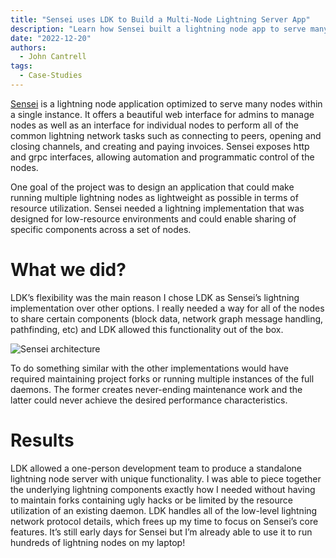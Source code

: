 ```yaml
---
title: "Sensei uses LDK to Build a Multi-Node Lightning Server App"
description: "Learn how Sensei built a lightning node app to serve many nodes"
date: "2022-12-20"
authors:
  - John Cantrell
tags:
  - Case-Studies
---
```


[Sensei](https://l2.technology/sensei) is a lightning node application optimized to serve many nodes within a single instance. It offers a beautiful web interface for admins to manage nodes as well as an interface for individual nodes to perform all of the common lightning network tasks such as connecting to peers, opening and closing channels, and creating and paying invoices. Sensei exposes http and grpc interfaces, allowing automation and programmatic control of the nodes.

One goal of the project was to design an application that could make running multiple lightning nodes as lightweight as possible in terms of resource utilization. Sensei needed a lightning implementation that was designed for low-resource environments and could enable sharing of specific components across a set of nodes.

# What we did?

LDK’s flexibility was the main reason I chose LDK as Sensei’s lightning implementation over other options. I really needed a way for all of the nodes to share certain components (block data, network graph message handling, pathfinding, etc) and LDK allowed this functionality out of the box.

![Sensei architecture](../assets/sensei-architecture.svg)

To do something similar with the other implementations would have required maintaining project forks or running multiple instances of the full daemons. The former creates never-ending maintenance work and the latter could never achieve the desired performance characteristics.

# Results

LDK allowed a one-person development team to produce a standalone lightning node server with unique functionality. I was able to piece together the underlying lightning components exactly how I needed without having to maintain forks containing ugly hacks or be limited by the resource utilization of an existing daemon. LDK handles all of the low-level lightning network protocol details, which frees up my time to focus on Sensei’s core features. It’s still early days for Sensei but I’m already able to use it to run hundreds of lightning nodes on my laptop!
